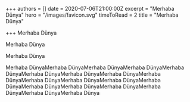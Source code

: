 +++
authors = []
date = 2020-07-06T21:00:00Z
excerpt = "Merhaba Dünya"
hero = "/images/favicon.svg"
timeToRead = 2
title = "Merhaba Dünya"

+++
Merhaba Dünya

Merhaba Dünya

Merhaba Dünya

Merhaba DünyaMerhaba DünyaMerhaba DünyaMerhaba DünyaMerhaba DünyaMerhaba DünyaMerhaba DünyaMerhaba DünyaMerhaba DünyaMerhaba DünyaMerhaba DünyaMerhaba DünyaMerhaba DünyaMerhaba DünyaMerhaba DünyaMerhaba DünyaMerhaba DünyaMerhaba DünyaMerhaba Dünya